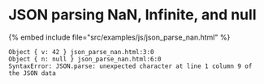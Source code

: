 # JSON parsing NaN, Infinite, and null

{% embed include file="src/examples/js/json_parse_nan.html" %}

```
Object { v: 42 } json_parse_nan.html:3:0
Object { n: null } json_parse_nan.html:6:0
SyntaxError: JSON.parse: unexpected character at line 1 column 9 of the JSON data
```


